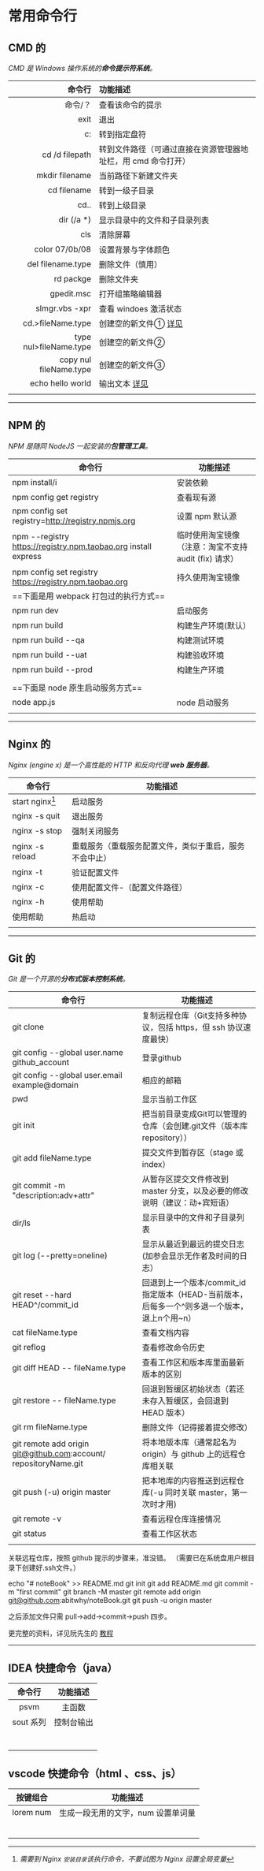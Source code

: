 # 常用命令行

## CMD 的

*CMD 是 Windows 操作系统的**命令提示符系统**。*

|                 命令行 | 功能描述                                                     |
| ---------------------: | :----------------------------------------------------------- |
|                命令/？ | 查看该命令的提示                                             |
|                   exit | 退出                                                         |
|                     c: | 转到指定盘符                                                 |
|         cd /d filepath | 转到文件路径（可通过直接在资源管理器地址栏，用 cmd 命令打开） |
|         mkdir filename | 当前路径下新建文件夹                                         |
|            cd filename | 转到一级子目录                                               |
|                   cd.. | 转到上级目录                                                 |
|             dir (/a *) | 显示目录中的文件和子目录列表                                 |
|                    cls | 清除屏幕                                                     |
|         color 07/0b/08 | 设置背景与字体颜色                                           |
|      del filename.type | 删除文件（慎用）                                             |
|              rd packge | 删除文件夹                                                   |
|             gpedit.msc | 打开组策略编辑器                                             |
|         slmgr.vbs -xpr | 查看 windoes 激活状态                                        |
|      cd.>fileName.type | 创建空的新文件① [详见](https://www.cnblogs.com/2833824328love/p/7591410.html) |
| type nul>fileName.type | 创建空的新文件②                                              |
| copy nul fileName.type | 创建空的新文件③                                              |
|       echo hello world | 输出文本 [详见](http://www.zsythink.net/archives/96/)        |
|                        |                                                              |

***

##  NPM 的	

*NPM 是随同 NodeJS 一起安装的**包管理工具**。*

| 命令行                                                       | 功能描述                                              |
| ------------------------------------------------------------ | ----------------------------------------------------- |
| npm install/i                                                | 安装依赖                                              |
| npm config get registry                                      | 查看现有源                                            |
| npm config set registry=http://registry.npmjs.org            | 设置 npm 默认源                                       |
| npm --registry https://registry.npm.taobao.org install express | 临时使用淘宝镜像（注意：淘宝不支持 audit (fix) 请求） |
| npm config set registry https://registry.npm.taobao.org      | 持久使用淘宝镜像                                      |
| ==下面是用 webpack 打包过的执行方式==                        |                                                       |
| npm run dev                                                  | 启动服务                                              |
| npm run build                                                | 构建生产环境(默认）                                   |
| npm run build --qa                                           | 构建测试环境                                          |
| npm run build --uat                                          | 构建验收环境                                          |
| npm run build --prod                                         | 构建生产环境                                          |
|                                                              |                                                       |
| ==下面是 node 原生启动服务方式==                             |                                                       |
| node app.js                                                  | node 启动服务                                         |
|                                                              |                                                       |

------

## Nginx 的 	

*Nginx (engine x) 是一个高性能的 HTTP 和反向代理 **web 服务器**。*

| 命令行          | 功能描述                                               |
| --------------- | ------------------------------------------------------ |
| start nginx[^*] | 启动服务                                               |
| nginx -s quit   | 退出服务                                               |
| nginx -s stop   | 强制关闭服务                                           |
| nginx -s reload | 重载服务（重载服务配置文件，类似于重启，服务不会中止） |
| nginx -t        | 验证配置文件                                           |
| nginx -c        | 使用配置文件-（配置文件路径）                          |
| nginx -h        | 使用帮助                                               |
| 使用帮助        | 热启动                                                 |
|                 |                                                        |


[^*]: *需要到 Nginx `安装目录`该执行命令，不要试图为 Nginx 设置全局变量*

------

## Git 的 

*Git 是一个开源的**分布式版本控制系统**。*

| 命令行                                                       | 功能描述                                                     |
| ------------------------------------------------------------ | ------------------------------------------------------------ |
| git clone                                                    | 复制远程仓库（Git支持多种协议，包括 https，但 ssh 协议速度最快） |
| git config --global user.name github_account                 | 登录github                                                   |
| git config --global user.email example@domain                | 相应的邮箱                                                   |
| pwd                                                          | 显示当前工作区                                               |
| git init                                                     | 把当前目录变成Git可以管理的仓库（会创建.git文件（版本库 repository）） |
| git add fileName.type                                        | 提交文件到暂存区（stage 或 index）                           |
| git commit -m "description:adv+attr"                         | 从暂存区提交文件修改到 master 分支，以及必要的修改说明（建议：动+宾短语） |
| dir/ls                                                       | 显示目录中的文件和子目录列表                                 |
| git log (--pretty=oneline)                                   | 显示从最近到最远的提交日志(加参会显示无作者及时间的日志）    |
| git reset --hard HEAD^/commit_id                             | 回退到上一个版本/commit_id指定版本（HEAD-当前版本，后每多一个^则多退一个版本，退上n个用~n） |
| cat fileName.type                                            | 查看文档内容                                                 |
| git reflog                                                   | 查看修改命令历史                                             |
| git diff HEAD -- fileName.type                               | 查看工作区和版本库里面最新版本的区别                         |
| git restore -- fileName.type                                 | 回退到暂缓区初始状态（若还未存入暂缓区，会回退到 HEAD 版本） |
| git rm fileName.type                                         | 删除文件（记得接着提交修改）                                 |
| git remote add origin git@github.com:account/ repositoryName.git | 将本地版本库（通常起名为origin）与 github 上的远程仓库相关联 |
| git push (-u) origin master                                  | 把本地库的内容推送到远程仓库(-u 同时关联 master，第一次时才用) |
| git remote -v                                                | 查看远程仓库连接情况                                         |
| git status                                                   | 查看工作区状态                                               |
|                                                              |                                                              |

关联远程仓库，按照 github 提示的步骤来，准没错。
（需要已在系统盘用户根目录下创建好.ssh文件。）

echo "# noteBook" >> README.md
git init
git add README.md
git commit -m "first commit"
git branch -M master
git remote add origin git@github.com:abitwhy/noteBook.git
git push -u origin master

之后添加文件只需 pull->add->commit->push 四步。               


更完整的资料，详见阮先生的 [教程](https://github.com/wangdoc/git-tutorial/blob/master/docs/operations.md "Git 操作")

------

## IDEA 快捷命令（java）

|  命令行   |  功能描述  |
| :-------: | :--------: |
|   psvm    |   主函数   |
| sout 系列 | 控制台输出 |
|           |            |
|           |            |
|           |            |
|           |            |
|           |            |
|           |            |
|           |            |



## vscode 快捷命令（html 、css、js）

| 按键组合  |              功能描述              |
| :-------: | :--------------------------------: |
| lorem num | 生成一段无用的文字，num 设置单词量 |
|           |                                    |
|           |                                    |
|           |                                    |
|           |                                    |
|           |                                    |
|           |                                    |

